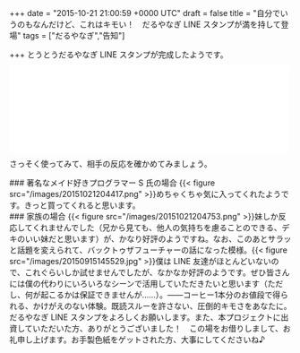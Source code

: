 
+++
date = "2015-10-21 21:00:59 +0000 UTC"
draft = false
title = "自分でいうのもなんだけど、これはキモい！　だるやなぎ LINE スタンプが満を持して登場"
tags = ["だるやなぎ","告知"]

+++
とうとうだるやなぎ LINE スタンプが完成したようです。<iframe src="//hatenablog-parts.com/embed?url=https%3A%2F%2Fstore.line.me%2Fstickershop%2Fproduct%2F1202603%2Fja" title="柳 英俊（だるやなぎ） - LINE クリエイターズスタンプ" class="embed-card embed-webcard" scrolling="no" frameborder="0" style="display: block; width: 100%; height: 155px; max-width: 500px; margin: 10px 0px;"></iframe>さっそく使ってみて、相手の反応を確かめてみましょう。

<div class="section">
    ### 著名なメイド好きプログラマー S 氏の場合
    {{< figure src="/images/20151021204417.png"  >}}めちゃくちゃ気に入ってくれたようです。きっと買ってくれると思います。

</div>
<div class="section">
    ### 家族の場合
    {{< figure src="/images/20151021204753.png"  >}}妹しか反応してくれませんでした（兄から見ても、他人の気持ちを慮ることのできる、デキのいい妹だと思います）が、かなり好評のようですね。なお、このあとサラッと話題を変えられて、バックトゥザフューチャーの話になった模様。{{< figure src="/images/20150915145529.jpg"  >}}僕は LINE 友達がほとんどいないので、これぐらいしか試せませんでしたが、なかなか好評のようです。ぜひ皆さんには僕の代わりにいろいろなシーンで活用していただきたいと思います（ただし、何が起こるかは保証できませんが……）。――コーヒー1本分のお値段で得られる、かけがえのない体験。既読スルーを許さない、圧倒的キモさをあなたに。だるやなぎ LINE スタンプをよろしくお願いします。また、本プロジェクトに出資していただいた方、ありがとうございました！　この場をお借りしまして、お礼申し上げます。お手製色紙をゲットされた方、大事にしてくださいね♪

</div>

